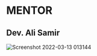 # MENTOR

## Dev. Ali Samir

![Screenshot 2022-03-13 013144](https://user-images.githubusercontent.com/62913154/158038627-935aa862-b043-4e6e-8c8f-ea8a2b55c69c.jpg)
